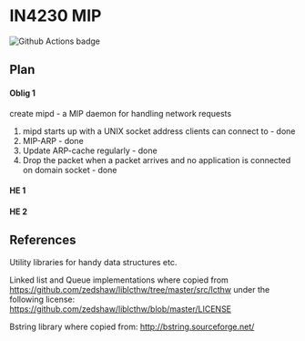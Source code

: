 # IN4230 MIP
![Github Actions badge](https://github.com/sonhal/IN4230-M1/workflows/CI/badge.svg)

## Plan

#### Oblig 1
create mipd - a MIP daemon for handling network requests

1. mipd starts up with a UNIX socket address clients can connect to - done
2. MIP-ARP - done
3. Update ARP-cache regularly - done
4. Drop the packet when a packet arrives and no application is connected on domain socket - done

#### HE 1

#### HE 2

## References
Utility libraries for handy data structures etc.

Linked list and Queue implementations where copied from
https://github.com/zedshaw/liblcthw/tree/master/src/lcthw under the following license: https://github.com/zedshaw/liblcthw/blob/master/LICENSE

Bstring library where copied from: http://bstring.sourceforge.net/

